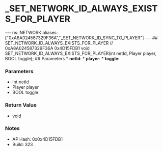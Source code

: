 # _SET_NETWORK_ID_ALWAYS_EXISTS_FOR_PLAYER

--- ns: NETWORK aliases: ["0xA8A024587329F36A","_SET_NETWORK_ID_SYNC_TO_PLAYER"] --- ## SET_NETWORK_ID_ALWAYS_EXISTS_FOR_PLAYER  // 0xA8A024587329F36A 0x4D15FDB1 void SET_NETWORK_ID_ALWAYS_EXISTS_FOR_PLAYER(int netId, Player player, BOOL toggle);  ## Parameters * **netId**: * **player**: * **toggle**:

### Parameters
* int netId
* Player player
* BOOL toggle

### Return Value
* void

### Notes
* AP Hash: 0x0x4D15FDB1
* Build: 323

